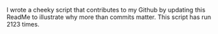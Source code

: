 I wrote a cheeky script that contributes to my Github by updating this ReadMe to illustrate why more than commits matter. This script has run 2123 times.